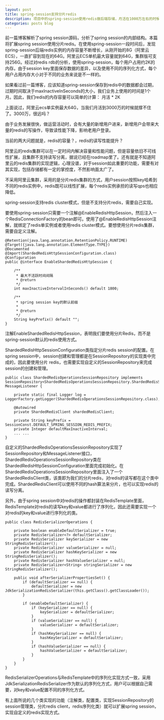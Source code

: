 ```yaml
---
layout: post
title: spring-session支持分片redis
description: 项目中的spring-session使用redis做后端存储，月活在1000万左右的时候，redis内存容量达到25G左右，随着月活的增长，应该思考一下redis扩容的问题？
categories: posts blog
---
```


前一篇博客解析了spring session源码，分析了spring session的内部结构。本篇将扩展spring session使用分片redis。在使用spring-session一段时间后，发现spring-session后端redis实例的内存容量不断增长，从刚开始的8G（阿里云ECS），一直扩容到现在的64G。阿里云ECS单机最大容量就到64G，集群版可支持256G。经过对redis rdb的分析，使用spring-session，每个用户占用约2K的内存。由于session key里面保存数据的差异，以及使用不同的序列化方式，每个用户占用内存大小对于不同的业务来说是不一样的。

如果看过前一篇博客，应该知道spring-session保存到redis中的数据都会过期，过期时间取决于maxInactiveInSeconds的大小，我们业务上使用的时间是1个月。因此，我们redis的内存容量可以简单的计算： 月活 * 2K

上面说过，阿里云ecs单实例最大64G，当我们月活到3000万的时候就撑不住了。3000万，很远吗？

由于业务发展很快，做运营活动时，会有大量的新增用户进来，新增用户会带来大量的redis的写操作，导致读性能下降，影响老用户登录。

当前的两大问题就是，redis的容量？，redis的读写性能提升？
 
阿里云的redis集群可以在一定时间内解决容量和性能问题，但是容量依旧不可线性扩展，且集群不支持读写分离，据说已经在roadmap里了。还有就是不知道阿里云的redis集群的实现逻辑，心理没谱，对于session如此重要的功能，需要有对其实现，包括存储都有一定的掌控度，不然影响面太广了。

不采用阿里云集群，采用的是分片redis集群的方式，用户session按照key哈希到不同的redis实例中，redis既可以线性扩展，每个redis实例承担的读写qps也相应降低。

spring-session支持redis cluster模式，但是不支持分片redis，需要自己实现。

要使用spring-session只需要一个注解@EnableRedisHttpSession，然后注入一个RedisConnectionFactory的bean即可。使用了@EnableRedisHttpSession注解，就绑定了redis单实例或者使用redis cluster模式。要想使用分片redis集群，需要自定义注解。

```
@Retention(java.lang.annotation.RetentionPolicy.RUNTIME)
@Target({java.lang.annotation.ElementType.TYPE})
@Documented
@Import(ShardedRedisHttpSessionConfiguration.class)
@Configuration
public @interface EnableShardedRedisHttpSession {

    /**
     * 最大不活跃时间间隔
     * @return
     */
    int maxInactiveIntervalInSeconds() default 1800;

    /**
     * spring session key的默认前缀
     *
     * @return
     */
    String keyPrefix() default "";
}
```

注解EnableShardedRedisHttpSession，表明我们要使用分片Redis，而不是spring-session默认的redis使用方式。

ShardedRedisHttpSessionConfiguration类指定分片redis session的配置。在spring session中，session创建和管理都是在SessionRepository的实现类中完成的，因此要使用分片 redis，也需要实现自定义的SessionRepository来完成session的创建和管理。

```
public class ShardedRedisOperationsSessionRepository implements SessionRepository<ShardedRedisOperationsSessionRepository.ShardedRedisSession>, MessageListener {

    private static final Logger log = LoggerFactory.getLogger(ShardedRedisOperationsSessionRepository.class);

    @Autowired
    private ShardedRedisClient shardedRedisClient;

    private String keyPrefix = SessionConst.DEFAULT_SPRING_SESSION_REDIS_PREFIX;
    private Integer defaultMaxInactiveInterval;
	... ...
}
```

自定义的ShardedRedisOperationsSessionRepository实现了SessionRepository和MessageListener接口，ShardedRedisOperationsSessionRepository类在ShardedRedisHttpSessionConfiguration里面完成初始化。在ShardedRedisOperationsSessionRepository里面注入了一个ShardedRedisClient类，该类即为我们的分片redis，对redis的读写都在这个类中完成。ShardedRedisClient可以使用不同的hash算法来分片，也可以实现redis的读写分离。

另外，由于spring session中对redis的操作都封装在RedisTemplate里面，RedisTemplate对redis的读写key和value都进行了序列化，因此还需要实现一个对redis的key和value进行序列化的类。

```
public class RedisSerializerOperations {

    private boolean enableDefaultSerializer = true;
    private RedisSerializer<?> defaultSerializer;
    private RedisSerializer keySerializer = new StringRedisSerializer();
    private RedisSerializer valueSerializer = null;
    private RedisSerializer hashKeySerializer = new StringRedisSerializer();
    private RedisSerializer hashValueSerializer = null;
    private RedisSerializer<String> stringSerializer = new StringRedisSerializer();

    public void afterSerializerPropertiesSet() {
        if (defaultSerializer == null) {
            defaultSerializer = new JdkSerializationRedisSerializer(this.getClass().getClassLoader());
        }

        if (enableDefaultSerializer) {
            if (keySerializer == null) {
                keySerializer = defaultSerializer;
            }
            if (valueSerializer == null) {
                valueSerializer = defaultSerializer;
            }
            if (hashKeySerializer == null) {
                hashKeySerializer = defaultSerializer;
            }
            if (hashValueSerializer == null) {
                hashValueSerializer = defaultSerializer;
            }
        }
    }
}
```
RedisSerializerOperations与RedisTemplate中的序列化实现方式一致，采用JdkSerializationRedisSerializer作为默认的序列化方式，用户可以根据自己需要，对key和value配置不同的序列化方式。

有上面所说的几个类实现的功能（注解类，配置类，实现SessionRepository的session管理类，分片redis client，redis序列化类）就可以扩展spring session，实现自定义的redis实现方式。


